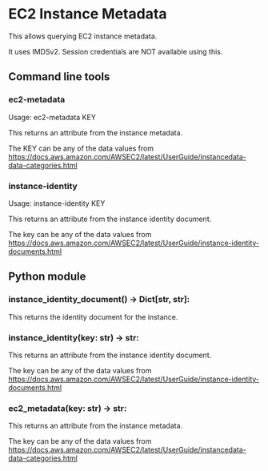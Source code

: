 # EC2 Instance Metadata

This allows querying EC2 instance metadata.

It uses IMDSv2. Session credentials are NOT available using this.

## Command line tools

### ec2-metadata

Usage:
  ec2-metadata KEY

  This returns an attribute from the instance metadata.

  The KEY can be any of the data values from https://docs.aws.amazon.com/AWSEC2/latest/UserGuide/instancedata-data-categories.html

### instance-identity

Usage:
  instance-identity KEY

  This returns an attribute from the instance identity document.

  The key can be any of the data values from https://docs.aws.amazon.com/AWSEC2/latest/UserGuide/instance-identity-documents.html

## Python module

### instance_identity_document() -> Dict[str, str]:
    
This returns the identity document for the instance.

### instance_identity(key: str) -> str:
   
This returns an attribute from the instance identity document.

The key can be any of the data values from https://docs.aws.amazon.com/AWSEC2/latest/UserGuide/instance-identity-documents.html

### ec2_metadata(key: str) -> str:

This returns an attribute from the instance metadata.

The key can be any of the data values from https://docs.aws.amazon.com/AWSEC2/latest/UserGuide/instancedata-data-categories.html

